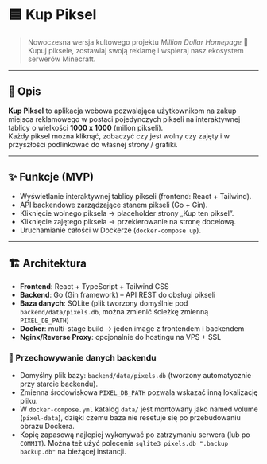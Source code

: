 # 🟦 Kup Piksel

> Nowoczesna wersja kultowego projektu *Million Dollar Homepage* 🚀  
> Kupuj piksele, zostawiaj swoją reklamę i wspieraj nasz ekosystem serwerów Minecraft.

---

## 📖 Opis

**Kup Piksel** to aplikacja webowa pozwalająca użytkownikom na zakup miejsca reklamowego w postaci pojedynczych pikseli na interaktywnej tablicy o wielkości **1000 x 1000** (milion pikseli).  
Każdy piksel można kliknąć, zobaczyć czy jest wolny czy zajęty i w przyszłości podlinkować do własnej strony / grafiki.

---

## ✨ Funkcje (MVP)

- Wyświetlanie interaktywnej tablicy pikseli (frontend: React + Tailwind).
- API backendowe zarządzające stanem pikseli (Go + Gin).
- Kliknięcie wolnego piksela → placeholder strony „Kup ten piksel”.
- Kliknięcie zajętego piksela → przekierowanie na stronę docelową.
- Uruchamianie całości w Dockerze (`docker-compose up`).

---

## 🏗 Architektura

- **Frontend**: React + TypeScript + Tailwind CSS  
- **Backend**: Go (Gin framework) – API REST do obsługi pikseli  
- **Baza danych**: SQLite (plik tworzony domyślnie pod `backend/data/pixels.db`, można zmienić ścieżkę zmienną `PIXEL_DB_PATH`)
- **Docker**: multi-stage build → jeden image z frontendem i backendem
- **Nginx/Reverse Proxy**: opcjonalnie do hostingu na VPS + SSL

### 💾 Przechowywanie danych backendu

- Domyślny plik bazy: `backend/data/pixels.db` (tworzony automatycznie przy starcie backendu).
- Zmienna środowiskowa `PIXEL_DB_PATH` pozwala wskazać inną lokalizację pliku.
- W `docker-compose.yml` katalog `data/` jest montowany jako named volume (`pixel-data`), dzięki czemu baza nie resetuje się po przebudowaniu obrazu Dockera.
- Kopię zapasową najlepiej wykonywać po zatrzymaniu serwera (lub po `COMMIT`). Można też użyć polecenia `sqlite3 pixels.db ".backup backup.db"` na bieżącej instancji.

